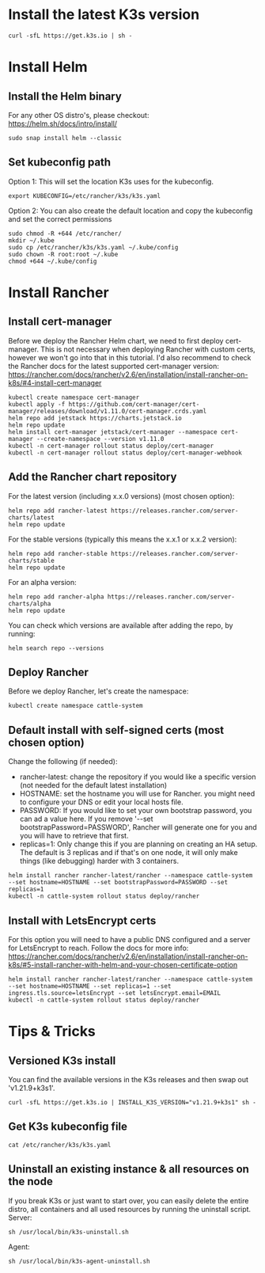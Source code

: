 # Install the latest K3s version
```
curl -sfL https://get.k3s.io | sh -
```

# Install Helm 
## Install the Helm binary
For any other OS distro's, please checkout: https://helm.sh/docs/intro/install/
```
sudo snap install helm --classic
```

## Set kubeconfig path
Option 1: This will set the location K3s uses for the kubeconfig. 
```
export KUBECONFIG=/etc/rancher/k3s/k3s.yaml
```

Option 2: You can also create the default location and copy the kubeconfig and set the correct permissions
```
sudo chmod -R +644 /etc/rancher/
mkdir ~/.kube
sudo cp /etc/rancher/k3s/k3s.yaml ~/.kube/config
sudo chown -R root:root ~/.kube
chmod +644 ~/.kube/config
```

# Install Rancher

## Install cert-manager
Before we deploy the Rancher Helm chart, we need to first deploy cert-manager. This is not necessary when deploying Rancher with custom certs, however we won't go into that in this tutorial. I'd also recommend to check the Rancher docs for the latest supported cert-manager version: https://rancher.com/docs/rancher/v2.6/en/installation/install-rancher-on-k8s/#4-install-cert-manager

```
kubectl create namespace cert-manager
kubectl apply -f https://github.com/cert-manager/cert-manager/releases/download/v1.11.0/cert-manager.crds.yaml
helm repo add jetstack https://charts.jetstack.io
helm repo update
helm install cert-manager jetstack/cert-manager --namespace cert-manager --create-namespace --version v1.11.0
kubectl -n cert-manager rollout status deploy/cert-manager
kubectl -n cert-manager rollout status deploy/cert-manager-webhook
```

## Add the Rancher chart repository
For the latest version (including x.x.0 versions) (most chosen option): 
```
helm repo add rancher-latest https://releases.rancher.com/server-charts/latest
helm repo update
```

For the stable versions (typically this means the x.x.1 or x.x.2 version): 
```
helm repo add rancher-stable https://releases.rancher.com/server-charts/stable
helm repo update
```

For an alpha version: 
```
helm repo add rancher-alpha https://releases.rancher.com/server-charts/alpha
helm repo update
```

You can check which versions are available after adding the repo, by running: 
```
helm search repo --versions
```

## Deploy Rancher
Before we deploy Rancher, let's create the namespace: 
```
kubectl create namespace cattle-system
```

## Default install with self-signed certs (most chosen option)
Change the following (if needed):
- rancher-latest: change the repository if you would like a specific version (not needed for the default latest installation)
- HOSTNAME: set the hostname you will use for Rancher. you might need to configure your DNS or edit your local hosts file. 
- PASSWORD: If you would like to set your own bootstrap password, you can ad a value here. If you remove '--set bootstrapPassword=PASSWORD', Rancher will generate one for you and you will have to retrieve that first. 
- replicas=1: Only change this if you are planning on creating an HA setup. The default is 3 replicas and if that's on one node, it will only make things (like debugging) harder with 3 containers. 
```
helm install rancher rancher-latest/rancher --namespace cattle-system --set hostname=HOSTNAME --set bootstrapPassword=PASSWORD --set replicas=1
kubectl -n cattle-system rollout status deploy/rancher
```


## Install with LetsEncrypt certs
For this option you will need to have a public DNS configured and a server for LetsEncrypt to reach. Follow the docs for more info: https://rancher.com/docs/rancher/v2.6/en/installation/install-rancher-on-k8s/#5-install-rancher-with-helm-and-your-chosen-certificate-option

```
helm install rancher rancher-latest/rancher --namespace cattle-system --set hostname=HOSTNAME --set replicas=1 --set ingress.tls.source=letsEncrypt --set letsEncrypt.email=EMAIL
kubectl -n cattle-system rollout status deploy/rancher
```


# Tips & Tricks
## Versioned K3s install
You can find the available versions in the K3s releases and then swap out 'v1.21.9+k3s1'. 
```
curl -sfL https://get.k3s.io | INSTALL_K3S_VERSION="v1.21.9+k3s1" sh -
```

## Get K3s kubeconfig file
```
cat /etc/rancher/k3s/k3s.yaml
```

## Uninstall an existing instance & all resources on the node
If you break K3s or just want to start over, you can easily delete the entire distro, all containers and all used resources by running the uninstall script.  
Server: 
```
sh /usr/local/bin/k3s-uninstall.sh
```
Agent:
```
sh /usr/local/bin/k3s-agent-uninstall.sh
```
